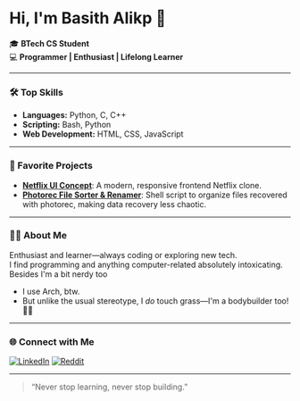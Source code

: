 # Hi, I'm Basith Alikp 👋

🎓 **BTech CS Student**  
💻 **Programmer | Enthusiast | Lifelong Learner**

---

### 🛠️ Top Skills
- **Languages:** Python, C, C++
- **Scripting:** Bash, Python
- **Web Development:** HTML, CSS, JavaScript

---

### 🚀 Favorite Projects
- [**Netflix UI Concept**](https://github.com/basithalikp/netflix-frontend): A modern, responsive frontend Netflix clone.
- [**Photorec File Sorter & Renamer**](https://github.com/basithalikp/file-sorter-renamer-photorec): Shell script to organize files recovered with photorec, making data recovery less chaotic.

---

### 👨‍💻 About Me
Enthusiast and learner—always coding or exploring new tech.  
I find programming and anything computer-related absolutely intoxicating.
Besides I'm a bit nerdy too

- I use Arch, btw.
- But unlike the usual stereotype, I *do* touch grass—I'm a bodybuilder too! 🏋️‍♂️

---

### 🌐 Connect with Me

[![LinkedIn](https://img.shields.io/badge/LinkedIn-blue?logo=linkedin&logoColor=white)](https://www.linkedin.com/in/basithalikp/)
[![Reddit](https://img.shields.io/badge/Reddit-orange?logo=reddit&logoColor=white)](https://www.reddit.com/user/Ambitious_Fee_5818/)

---

> “Never stop learning, never stop building.”
